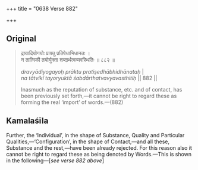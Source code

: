 +++
title = "0638 Verse 882"

+++
## Original 
>
> द्रव्यादियोगयोः प्राक्तु प्रतिषेधाभिधानतः ।  
> न तात्विकी तयोर्युक्ता शब्दार्थत्वव्यवस्थितिः ॥ ८८२ ॥ 
>
> *dravyādiyogayoḥ prāktu pratiṣedhābhidhānataḥ* \|  
> *na tātvikī tayoryuktā śabdārthatvavyavasthitiḥ* \|\| 882 \|\| 
>
> Inasmuch as the reputation of substance, etc. and of contact, has been previously set forth,—it cannot be right to regard these as forming the real ‘import’ of words.—(882)



## Kamalaśīla

Further, the ‘Individual’, in the shape of Substance, Quality and Particular Qualities,—‘Configuration’, in the shape of Contact,—and all these, Substance and the rest,—have been already rejected. For this reason also it cannot be right to regard these as being denoted by Words.—This is shown in the following—[*see verse 882 above*]


